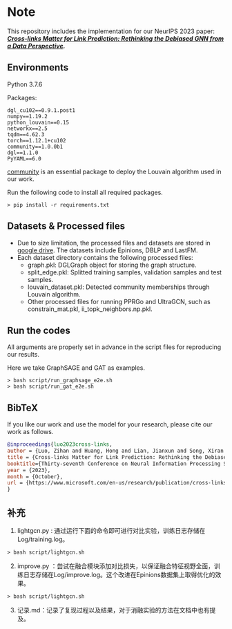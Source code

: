 # Note
This repository includes the implementation for our NeurIPS 2023 paper: ***[Cross-links Matter for Link Prediction: Rethinking the Debiased GNN from a Data Perspective](https://neurips.cc/virtual/2023/poster/70277).***

## Environments

Python 3.7.6

Packages:
```
dgl_cu102==0.9.1.post1
numpy==1.19.2
python_louvain==0.15
networkx==2.5
tqdm==4.62.3
torch==1.12.1+cu102
community==1.0.0b1
dgl==1.1.0
PyYAML==6.0
```
[community]( https://pypi.org/project/community/ ) is an essential package to deploy the Louvain algorithm used in our work.

Run the following code to install all required packages.
```
> pip install -r requirements.txt
```

## Datasets & Processed files

- Due to size limitation, the processed files and datasets are stored in  [google drive](https://drive.google.com/file/d/1uG43ndQih7OlH477pe3pR3OB4W0sxeSP/view?usp=share_link). The datasets include Epinions, DBLP and LastFM. 
- Each dataset directory contains the following processed files: 
    * graph.pkl: DGLGraph object for storing the graph structure.
    * split_edge.pkl: Splitted training samples, validation samples and test samples.
    * louvain_dataset.pkl: Detected community memberships through Louvain algorithm.
    * Other processed files for running PPRGo and UltraGCN, such as constrain_mat.pkl, ii_topk_neighbors.np.pkl.

## Run the codes

All arguments are properly set in advance in the script files for reproducing our results. 

Here we take GraphSAGE and GAT as examples.

```
> bash script/run_graphsage_e2e.sh
> bash script/run_gat_e2e.sh
```

## BibTeX

If you like our work and use the model for your research, please cite our work as follows.

```bibtex
@inproceedings{luo2023cross-links,
author = {Luo, Zihan and Huang, Hong and Lian, Jianxun and Song, Xiran and Xie, Xing and Jin, Hai},
title = {Cross-links Matter for Link Prediction: Rethinking the Debiased GNN from a Data Perspective},
booktitle={Thirty-seventh Conference on Neural Information Processing Systems},
year = {2023},
month = {October},
url = {https://www.microsoft.com/en-us/research/publication/cross-links-matter-for-link-prediction-rethinking-the-debiased-gnn-from-a-data-perspective/},
}
``` 

## 补充
1. lightgcn.py : 通过运行下面的命令即可进行对比实验，训练日志存储在Log/training.log。
```
> bash script/lightgcn.sh
```
2. improve.py ：尝试在融合模块添加对比损失，以保证融合特征视野全面，训练日志存储在Log/improve.log。这个改进在Epinions数据集上取得优化的效果。
```
> bash script/lightgcn.sh
```
3. 记录.md：记录了复现过程以及结果，对于消融实验的方法在文档中也有提及。
